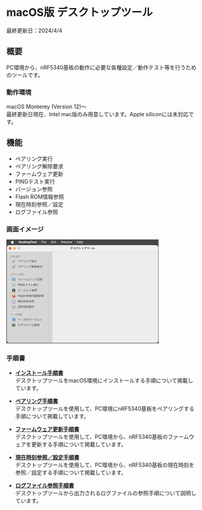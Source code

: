 # macOS版 デスクトップツール

最終更新日：2024/4/4

## 概要
PC環境から、nRF5340基板の動作に必要な各種設定／動作テスト等を行うためのツールです。

### 動作環境
macOS Monterey (Version 12)〜 <br>
最終更新日現在、Intel mac版のみ用意しています。Apple siliconには未対応です。

## 機能

* ペアリング実行
* ペアリング解除要求
* ファームウェア更新
* PINGテスト実行
* バージョン参照
* Flash ROM情報参照
* 現在時刻参照／設定
* ログファイル参照

### 画面イメージ
<img src="../../../Markdowns/DesktopTools/macOSApp/images/README_01.jpg" width="400">

### 手順書

- <b>[インストール手順書](../../../Markdowns/DesktopTools/macOSApp/INSTALL.md)</b><br>
デスクトップツールをmacOS環境にインストールする手順について掲載しています。

- <b>[ペアリング手順書](../../../Markdowns/DesktopTools/macOSApp/PAIRING.md)</b><br>
デスクトップツールを使用して、PC環境にnRF5340基板をペアリングする手順について掲載しています。

- <b>[ファームウェア更新手順書](../../../Markdowns/DesktopTools/macOSApp/FWUPDATE.md)</b><br>
デスクトップツールを使用して、PC環境から、nRF5340基板のファームウェアを更新する手順について掲載しています。

- <b>[現在時刻参照／設定手順書](../../../Markdowns/DesktopTools/macOSApp/TIMESET.md)</b><br>
デスクトップツールを使用して、PC環境から、nRF5340基板の現在時刻を参照／設定する手順について掲載しています。

- <b>[ログファイル参照手順書](../../../Markdowns/DesktopTools/macOSApp/VIEWLOG.md)</b><br>
デスクトップツールから出力されるログファイルの参照手順について説明しています。
